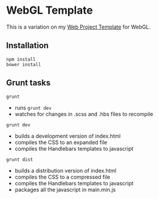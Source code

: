 # WebGL Template
This is a variation on my [Web Project Template](https://github.com/navFooh/web-project-template) for WebGL.

## Installation
```
npm install
bower install
```

## Grunt tasks
```
grunt
```
- runs `grunt dev`
- watches for changes in .scss and .hbs files to recompile

```
grunt dev
```
- builds a development version of index.html
- compiles the CSS to an expanded file
- compiles the Handlebars templates to javascript

```
grunt dist
```
- builds a distribution version of index.html
- compiles the CSS to a compressed file
- compiles the Handlebars templates to javascript
- packages all the javascript in main.min.js